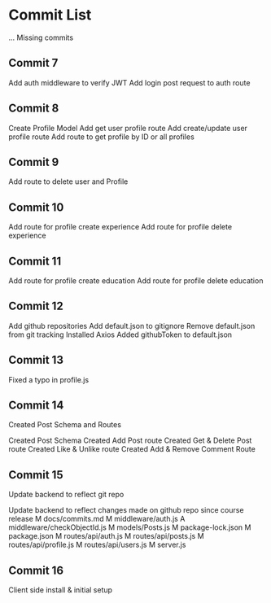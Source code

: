 # Commit List

... Missing commits

## Commit 7

Add auth middleware to verify JWT
Add login post request to auth route

## Commit 8

Create Profile Model
Add get user profile route
Add create/update user profile route
Add route to get profile by ID or all profiles

## Commit 9

Add route to delete user and Profile

## Commit 10

Add route for profile create experience
Add route for profile delete experience

## Commit 11

Add route for profile create education
Add route for profile delete education

## Commit 12

Add github repositories
Add default.json to gitignore
Remove default.json from git tracking
Installed Axios
Added githubToken to default.json

## Commit 13

Fixed a typo in profile.js

## Commit 14

Created Post Schema and Routes

Created Post Schema
Created Add Post route
Created Get & Delete Post route
Created Like & Unlike route
Created Add & Remove Comment Route

## Commit 15

Update backend to reflect git repo

Update backend to reflect changes made on github repo since course release
M docs/commits.md
M middleware/auth.js
A middleware/checkObjectId.js
M models/Posts.js
M package-lock.json
M package.json
M routes/api/auth.js
M routes/api/posts.js
M routes/api/profile.js
M routes/api/users.js
M server.js

## Commit 16

Client side install & initial setup
